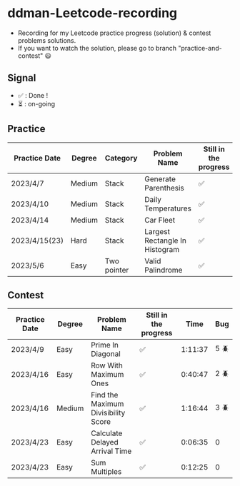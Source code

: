# ddman-Leetcode-recording
- Recording for my Leetcode practice progress (solution) & contest problems solutions.
- If you want to watch the solution, please go to branch "practice-and-contest" :smiley:

## Signal
* &#x2705; : Done !
* :hourglass_flowing_sand: : on-going

## Practice

|  Practice Date   | Degree | Category    | Problem Name                    | Still in the progress      |
|  -------------   | ------ | --------    | ------------                    | --------------------       |
|  2023/4/7        | Medium | Stack       | Generate Parenthesis            | &#x2705;                   |
|  2023/4/10       | Medium | Stack       | Daily Temperatures              | &#x2705;                   |
|  2023/4/14       | Medium | Stack       | Car Fleet                       | &#x2705;                   |
|  2023/4/15(23)   | Hard   | Stack       | Largest Rectangle In Histogram  | &#x2705;                   |
|  2023/5/6        | Easy   | Two pointer | Valid Palindrome                | &#x2705;                   |
 
## Contest

|  Practice Date   | Degree | Problem Name                        | Still in the progress | Time    | Bug        |
|  -------------   | ------ | ------------                        | --------------------  | ----    | ---        |
|  2023/4/9        | Easy   | Prime In Diagonal                   | &#x2705;              | 1:11:37 | 5 :beetle: |
|  2023/4/16       | Easy   | Row With Maximum Ones               | &#x2705;              | 0:40:47 | 2 :beetle: |
|  2023/4/16       | Medium | Find the Maximum Divisibility Score | &#x2705;              | 1:16:44 | 3 :beetle: |
|  2023/4/23       | Easy   | Calculate Delayed Arrival Time      | &#x2705;              | 0:06:35 | 0          |
|  2023/4/23       | Easy   | Sum Multiples                       | &#x2705;              | 0:12:25 | 0          |    
